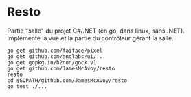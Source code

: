 # Resto
Partie "salle" du projet C#/.NET (en go, dans linux, sans .NET).  
Implémente la vue et la partie du contrôleur gérant la salle.

```
go get github.com/faiface/pixel
go get github.com/andlabs/ui/...
go get gopkg.in/h2non/gock.v1
go get github.com/JamesMcAvoy/resto
resto
cd $GOPATH/github.com/JamesMcAvoy/resto
go test ./...
```
